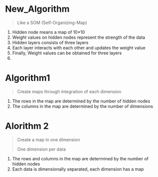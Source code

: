 # New_Algorithm
> Like a SOM (Self-Organizing-Map)

1. Hidden node means a map of 10*10
2. Weight values on hidden nodes represent the strength of the data
3. Hidden layers consists of three layers 
4. Each layer interacts with each other and updates the weight value
5. Finally, Weight values can be obtained for three layers
6. 

# Algorithm1
> Create maps through integration of each dimension

1. The rows in the map are determined by the number of hidden nodes
2. The columns in the map are determined by the number of dimensions

# Alorithm 2
> Create a map in one dimension
> 
> One dimension per data

1. The rows and columns in the map are determined by the number of hidden nodes
2. Each data is dimensionally separated, each dimension has a map
